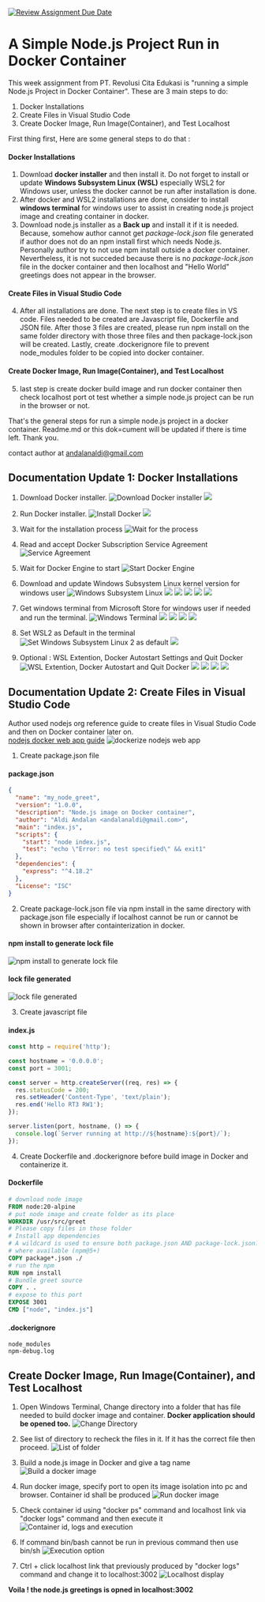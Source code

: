 [![Review Assignment Due Date](https://classroom.github.com/assets/deadline-readme-button-24ddc0f5d75046c5622901739e7c5dd533143b0c8e959d652212380cedb1ea36.svg)](https://classroom.github.com/a/nj7iw4Wb)

# A Simple Node.js Project Run in Docker Container

This week assignment from PT. Revolusi Cita Edukasi is "running a simple Node.js Project in Docker Container". These are 3 main steps to do:
1. Docker Installations
2. Create Files in Visual Studio Code
3. Create Docker Image, Run Image(Container), and Test Localhost

First thing first, Here are some general steps to do that :

#### Docker Installations
1. Download **docker installer** and then install it. Do not forget to install or update **Windows Subsystem Linux (WSL)** especially WSL2 for Windows user, unless the docker cannot be run after installation is done.
2. After docker and WSL2 installations are done, consider to install **windows terminal** for windows user to assist in creating node.js project image and creating container in docker.
3. Download node.js installer as a **Back up** and install it if it is needed. Because, somehow author cannot get _package-lock.json_ file generated if author does not do an npm install first which needs Node.js. Personally author try to not use npm install outside a docker container. Nevertheless, it is not succeded because there is no _package-lock.json_ file in the docker container and then localhost and "Hello World" greetings does not appear in the browser.
#### Create Files in Visual Studio Code
4. After all installations are done. The next step is to create files in VS code. Files needed to be created are Javascript file, Dockerfile and JSON file. After those 3 files are created, please run npm install on the same folder directory with those three files and then package-lock.json will be created. Lastly, create .dockerignore file to prevent node_modules folder to be copied into docker container.
#### Create Docker Image, Run Image(Container), and Test Localhost
5. last step is create docker build image and run docker container then check localhost port ot test whether a simple node.js project can be run in the browser or not.

That's the general steps for run a simple node.js project in a docker container. Readme.md or this dok=cument will be updated if there is time left. Thank you.

contact author at andalanaldi@gmail.com

## Documentation Update 1: Docker Installations

1. Download Docker installer.
![Download Docker installer ](https://github.com/RevoU-FSSE-2/week-6-andalanaldi/blob/main/Docker-install-img/1-google-docker-dwd.jpg?raw=true)
![](https://github.com/RevoU-FSSE-2/week-6-andalanaldi/blob/main/Docker-install-img/2-docker-dwd-win.jpg?raw=true)

2. Run Docker installer.
![Install Docker](https://github.com/RevoU-FSSE-2/week-6-andalanaldi/blob/main/Docker-install-img/3-1-dd-installer.jpg?raw=true)
![](https://github.com/RevoU-FSSE-2/week-6-andalanaldi/blob/main/Docker-install-img/3-2-open-dd-installer.jpg?raw=true) 

3. Wait for the installation process
![Wait for the process](https://github.com/RevoU-FSSE-2/week-6-andalanaldi/blob/main/Docker-install-img/3-installprocess-docker.jpg?raw=true)

4. Read and accept Docker Subscription Service Agreement
![Service Agreement](https://github.com/RevoU-FSSE-2/week-6-andalanaldi/blob/main/Docker-install-img/3-opening-docker.jpg?raw=true)

5. Wait for Docker Engine to start
![Start Docker Engine](https://github.com/RevoU-FSSE-2/week-6-andalanaldi/blob/main/Docker-install-img/4-1-start-docker.jpg?raw=true)

6. Download and update Windows Subsystem Linux kernel version for windows user
![Windows Subsystem Linux](https://github.com/RevoU-FSSE-2/week-6-andalanaldi/blob/main/Docker-install-img/4-2-need-wsl2.jpg?raw=true)
![](https://github.com/RevoU-FSSE-2/week-6-andalanaldi/blob/main/Docker-install-img/5-dwd-linux-kernel-updtpkg.jpg?raw=true)
![](https://github.com/RevoU-FSSE-2/week-6-andalanaldi/blob/main/Docker-install-img/5-dwd-wsl2-msi.jpg?raw=true)
![](https://github.com/RevoU-FSSE-2/week-6-andalanaldi/blob/main/Docker-install-img/6-wsl-setup.jpg?raw=true)
![](https://github.com/RevoU-FSSE-2/week-6-andalanaldi/blob/main/Docker-install-img/6-wsl-statusins.jpg?raw=true)
![](https://github.com/RevoU-FSSE-2/week-6-andalanaldi/blob/main/Docker-install-img/6-wsl-finish.jpg?raw=true)

7. Get windows terminal from Microsoft Store for windows user if needed and run the terminal.
![Windows Terminal](https://github.com/RevoU-FSSE-2/week-6-andalanaldi/blob/main/Docker-install-img/7-0-srch-winterm.jpg?raw=true)
![](https://github.com/RevoU-FSSE-2/week-6-andalanaldi/blob/main/Docker-install-img/7-1-winstore-get.jpg?raw=true)
![](https://github.com/RevoU-FSSE-2/week-6-andalanaldi/blob/main/Docker-install-img/7-2-get-dwd.jpg?raw=true)
![](https://github.com/RevoU-FSSE-2/week-6-andalanaldi/blob/main/Docker-install-img/7-3-terminal-srch.jpg?raw=true)
![](https://github.com/RevoU-FSSE-2/week-6-andalanaldi/blob/main/Docker-install-img/7-4-smartscreen-justrun.jpg?raw=true)

8. Set WSL2 as Default in the terminal
![Set Windows Subsystem Linux 2 as default](https://github.com/RevoU-FSSE-2/week-6-andalanaldi/blob/main/Docker-install-img/5-set-wsl2-def.jpg?raw=true)
![](https://github.com/RevoU-FSSE-2/week-6-andalanaldi/blob/main/Docker-install-img/7-5-win-terminal-wsl2def.jpg?raw=true)

9. Optional : WSL Extention, Docker Autostart Settings and Quit Docker
![WSL Extention, Docker Autostart and Quit Docker](https://github.com/RevoU-FSSE-2/week-6-andalanaldi/blob/main/Docker-install-img/5-wsl-ext-vscode.jpg?raw=true)
![](https://github.com/RevoU-FSSE-2/week-6-andalanaldi/blob/main/Docker-install-img/7-prv-autostart-docker.jpg?raw=true)
![](https://github.com/RevoU-FSSE-2/week-6-andalanaldi/blob/main/Docker-install-img/Docker-icon.jpg?raw=true)
![](https://github.com/RevoU-FSSE-2/week-6-andalanaldi/blob/main/Docker-install-img/docker-iconi.jpg?raw=true)
![](https://github.com/RevoU-FSSE-2/week-6-andalanaldi/blob/main/Docker-install-img/docker-quit.jpg?raw=true)

## Documentation Update 2: Create Files in Visual Studio Code

Author used nodejs org reference guide to create files in Visual Studio Code and then on Docker container later on.   
[nodejs docker web app guide](https://nodejs.org/en/docs/guides/nodejs-docker-webapp)
![dockerize nodejs web app](https://github.com/RevoU-FSSE-2/week-6-andalanaldi/blob/main/Create-files-vscode/1-dockerize-nodejs-app.jpg?raw=true)

1. Create package.json file
#### package.json

```JSON
{
  "name": "my_node_greet",
  "version": "1.0.0",
  "description": "Node.js image on Docker container",
  "author": "Aldi Andalan <andalanaldi@gmail.com>",
  "main": "index.js",
  "scripts": {
    "start": "node index.js",
    "test": "echo \"Error: no test specified\" && exit1"
  },
  "dependencies": {
    "express": "^4.18.2"
  },
  "License": "ISC"
}
```
2. Create package-lock.json file via npm install in the same directory with package.json file especially if localhost cannot be run or cannot be shown in browser after containterization in docker. 
#### npm install to generate lock file
![npm install to generate lock file](https://github.com/RevoU-FSSE-2/week-6-andalanaldi/blob/main/Create-files-vscode/3-npm-install-pkg-lock-json.jpg?raw=true)
#### lock file generated
![lock file generated](https://github.com/RevoU-FSSE-2/week-6-andalanaldi/blob/main/Create-files-vscode/4-pkg-lock-generated.jpg?raw=true)

3. Create javascript file 
#### index.js
```Javascript
const http = require('http');

const hostname = '0.0.0.0';
const port = 3001;

const server = http.createServer((req, res) => {
  res.statusCode = 200;
  res.setHeader('Content-Type', 'text/plain');
  res.end('Hello RT3 RW1');
});

server.listen(port, hostname, () => {
  console.log(`Server running at http://${hostname}:${port}/`);
});
```

4. Create Dockerfile and .dockerignore before build image in Docker and containerize it. 
#### Dockerfile
```Dockerfile
# download node image
FROM node:20-alpine
# put node image and create folder as its place
WORKDIR /usr/src/greet
# Please copy files in those folder
# Install app dependencies
# A wildcard is used to ensure both package.json AND package-lock.json?? are copied
# where available (npm@5+)
COPY package*.json ./
# run the npm
RUN npm install
# Bundle greet source
COPY . .
# expose to this port
EXPOSE 3001
CMD ["node", "index.js"]
```
#### .dockerignore
```dockerignore
node_modules
npm-debug.log
```

## Create Docker Image, Run Image(Container), and Test Localhost

1. Open Windows Terminal, Change directory into a folder that has file needed to build docker image and container. **Docker application should be opened too.**
![Change Directory](https://github.com/RevoU-FSSE-2/week-6-andalanaldi/blob/main/Docker-img-contain-localhost/1-terminal-cd.jpg?raw=true)

2. See list of directory to recheck the files in it. If it has the correct file then proceed.
![List of folder](https://github.com/RevoU-FSSE-2/week-6-andalanaldi/blob/main/Docker-img-contain-localhost/2-ls-dockerblt.jpg?raw=true)

3. Build a node.js image in Docker and give a tag name
![Build a docker image](https://github.com/RevoU-FSSE-2/week-6-andalanaldi/blob/main/Docker-img-contain-localhost/3-dockerblt-img.jpg?raw=true)

4. Run docker image, specify port to open its image isolation into pc and browser. Container id shall be produced 
![Run docker image](https://github.com/RevoU-FSSE-2/week-6-andalanaldi/blob/main/Docker-img-contain-localhost/4-dockerimg-ps-run.jpg?raw=true)

5. Check container id using "docker ps" command and localhost link via "docker logs" command and then execute it
![Container id, logs and execution](https://github.com/RevoU-FSSE-2/week-6-andalanaldi/blob/main/Docker-img-contain-localhost/5-dockerps-logs-execbinbash.jpg?raw=true)

6. If command bin/bash cannot be run in previous command then use bin/sh
![Execution option](https://github.com/RevoU-FSSE-2/week-6-andalanaldi/blob/main/Docker-img-contain-localhost/6-docker-exec-binsh.jpg?raw=true)

7. Ctrl + click localhost link that previously produced by "docker logs" command and change it to localhost:3002
![Localhost display](https://github.com/RevoU-FSSE-2/week-6-andalanaldi/blob/main/Docker-img-contain-localhost/7-localhost-3002.jpg?raw=true)

**Voila ! the node.js greetings is opned in localhost:3002**